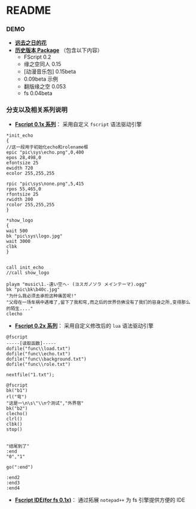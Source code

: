 # README

### DEMO
- **[远去之日的花](http://pan.baidu.com/s/1qWvGMQg)**
- **[历史版本 Package](http://pan.baidu.com/s/1c0HdWXE)** （包含以下内容）
  - FScript 0.2
  - 缘之空同人 0.15
  - [动漫音乐包] 0.15beta
  - 0.09beta 示例
  - 翻版缘之空 0.053
  - fs 0.04beta


### 分支以及相关系列说明
- **[Fscript 0.1x 系列](http://git.oschina.net/nekocode/FScript0.15)**：
采用自定义 `fscript` 语法驱动引擎

```
*init_echo
{
//这一段用于初始化echo和rolename框
epic "pic\sys\echo.png",0,400
epos 28,498,0
efontsize 25
ewidth 720
ecolor 255,255,255

rpic "pic\sys\none.png",5,415
rpos 55,465,0
rfontsize 25
rwidth 200
rcolor 255,255,255
}

*show_logo
{
wait 500
bk "pic\sys\logo.jpg"
wait 3000
clbk
}


call init_echo
//call show_logo

playm "music\1.-遠い空へ- (ヨスガノソラ メインテーマ).ogg"
bk "pic\bk\b40c.jpg"
"为什么我必须去承担这种痛苦呢!"
"父母在一场车祸中遇难了,留下了我和穹,而之后的世界仿佛没有了我们的容身之所,变得那么的陌生...."
clecho
```

- **[Fscript 0.2x 系列](http://git.oschina.net/nekocode/FScript0.2)**：
采用自定义修改后的 `lua` 语法驱动引擎

```
@fscript
-----[读取函数]-----
dofile("func\\load.txt")
dofile("func\\echo.txt")
dofile("func\\background.txt")
dofile("func\\role.txt")

nextfile("1.txt");
```

```
@fscript
bk("b1")
rl("穹")
"这是一\n\s\"\\n个测试","外界宿"
bk("b2")
clecho()
clrl()
clbk()
stop()


"结尾到了"
:end
"0","1"

go(":end")

:end2
:end3
:end4
```

- **[Fscript IDE(for fs 0.1x)](http://git.oschina.net/nekocode/FScriptIDE)**：
通过拓展 `notepad++` 为 fs 引擎提供方便的 IDE